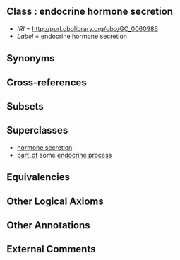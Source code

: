 
## Class : endocrine hormone secretion

 * *IRI* = http://purl.obolibrary.org/obo/GO_0060986
 * *Label* = endocrine hormone secretion

## Synonyms


## Cross-references


## Subsets


## Superclasses

 * [hormone secretion](../../GO/79/GO_0046879.md)
 * [part_of](../../BFO/50/BFO_0000050.md) some [endocrine process](../../GO/86/GO_0050886.md)

## Equivalencies


## Other Logical Axioms


## Other Annotations


## External Comments

